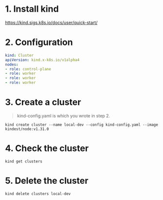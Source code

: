 # 1. Install kind
https://kind.sigs.k8s.io/docs/user/quick-start/

# 2. Configuration
```yaml
kind: Cluster
apiVersion: kind.x-k8s.io/v1alpha4
nodes:
- role: control-plane
- role: worker
- role: worker
- role: worker
```

# 3. Create a cluster
> kind-config.yaml is which you wrote in step 2.

```shell
kind create cluster --name local-dev --config kind-config.yaml --image kindest/node:v1.31.0
```

# 4. Check the cluster
```shell
kind get clusters
```

# 5. Delete the cluster
```shell
kind delete clusters local-dev
```